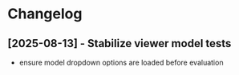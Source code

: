 # Changelog

## [2025-08-13] - Stabilize viewer model tests
- ensure model dropdown options are loaded before evaluation
